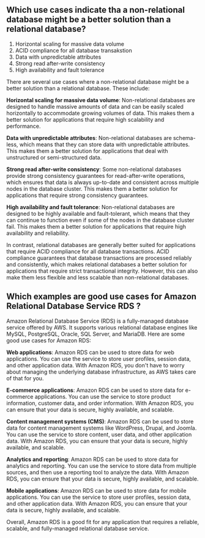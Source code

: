 ## Which use cases indicate tha a non-relational database might be a better solution than a relational database? 
1. Horizontal scaling for massive data volume 
2. ACID compliance for all database transakstion 
3. Data with unpredictable attributes 
4. Strong read after-write consistency 
5. High availability and fault tolerance

There are several use cases where a non-relational database might be a better solution than a relational database. These include:

**Horizontal scaling for massive data volume**: Non-relational databases are designed to handle massive amounts of data and can be easily scaled horizontally to accommodate growing volumes of data. This makes them a better solution for applications that require high scalability and performance.

**Data with unpredictable attributes**: Non-relational databases are schema-less, which means that they can store data with unpredictable attributes. This makes them a better solution for applications that deal with unstructured or semi-structured data.

**Strong read after-write consistency**: Some non-relational databases provide strong consistency guarantees for read-after-write operations, which ensures that data is always up-to-date and consistent across multiple nodes in the database cluster. This makes them a better solution for applications that require strong consistency guarantees.

**High availability and fault tolerance**: Non-relational databases are designed to be highly available and fault-tolerant, which means that they can continue to function even if some of the nodes in the database cluster fail. This makes them a better solution for applications that require high availability and reliability.

In contrast, relational databases are generally better suited for applications that require ACID compliance for all database transactions. ACID compliance guarantees that database transactions are processed reliably and consistently, which makes relational databases a better solution for applications that require strict transactional integrity. However, this can also make them less flexible and less scalable than non-relational databases.


## Which examples are good use cases for Amazon Relational Database Service RDS ?

Amazon Relational Database Service (RDS) is a fully-managed database service offered by AWS. It supports various relational database engines like MySQL, PostgreSQL, Oracle, SQL Server, and MariaDB. Here are some good use cases for Amazon RDS:

**Web applications**: Amazon RDS can be used to store data for web applications. You can use the service to store user profiles, session data, and other application data. With Amazon RDS, you don't have to worry about managing the underlying database infrastructure, as AWS takes care of that for you.

**E-commerce applications**: Amazon RDS can be used to store data for e-commerce applications. You can use the service to store product information, customer data, and order information. With Amazon RDS, you can ensure that your data is secure, highly available, and scalable.

**Content management systems (CMS)**: Amazon RDS can be used to store data for content management systems like WordPress, Drupal, and Joomla. You can use the service to store content, user data, and other application data. With Amazon RDS, you can ensure that your data is secure, highly available, and scalable.

**Analytics and reporting**: Amazon RDS can be used to store data for analytics and reporting. You can use the service to store data from multiple sources, and then use a reporting tool to analyze the data. With Amazon RDS, you can ensure that your data is secure, highly available, and scalable.

**Mobile applications**: Amazon RDS can be used to store data for mobile applications. You can use the service to store user profiles, session data, and other application data. With Amazon RDS, you can ensure that your data is secure, highly available, and scalable.

Overall, Amazon RDS is a good fit for any application that requires a reliable, scalable, and fully-managed relational database service.
